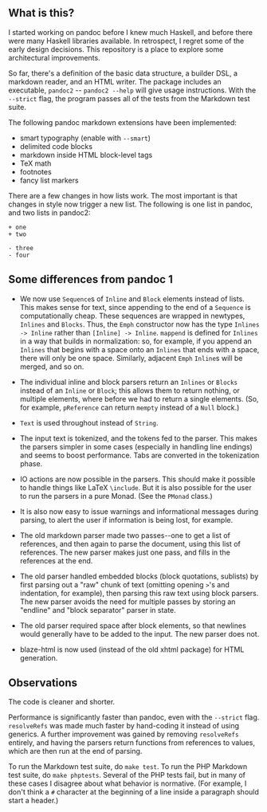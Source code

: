 What is this?
-------------

I started working on pandoc before I knew much Haskell, and before
there were many Haskell libraries available.  In retrospect, I regret
some of the early design decisions.  This repository is a place to
explore some architectural improvements.

So far, there's a definition of the basic data structure, a
builder DSL, a markdown reader, and an HTML writer.  The package
includes an executable, `pandoc2` -- `pandoc2 --help` will give
usage instructions.  With the `--strict` flag, the program passes
all of the tests from the Markdown test suite.

The following pandoc markdown extensions have been implemented:

* smart typography (enable with `--smart`)
* delimited code blocks
* markdown inside HTML block-level tags
* TeX math
* footnotes
* fancy list markers

There are a few changes in how lists work.  The most important is
that changes in style now trigger a new list. The following is one
list in pandoc, and two lists in pandoc2:

    + one
    + two

    - three
    - four

Some differences from pandoc 1
------------------------------

* We now use `Sequence`s of `Inline` and `Block` elements instead of lists.
  This makes sense for text, since appending to the end of a `Sequence`
  is computationally cheap. These sequences are wrapped in newtypes, `Inlines`
  and `Blocks`. Thus, the `Emph` constructor now has the type
  `Inlines -> Inline` rather than `[Inline] -> Inline`.
  `mappend` is defined for `Inlines` in a way that builds in normalization:
  so, for example, if you append an `Inlines` that begins with a space onto an
  `Inlines` that ends with a space, there will only be one space. Similarly,
  adjacent `Emph` `Inline`s will be merged, and so on.

* The individual inline and block parsers return an `Inlines` or `Blocks`
  instead of an `Inline` or `Block`; this allows them to return nothing, or
  multiple elements, where before we had to return a single elements. (So,
  for example, `pReference` can return `mempty` instead of a `Null` block.)

* `Text` is used throughout instead of `String`.

* The input text is tokenized, and the tokens fed to the parser. This
  makes the parsers simpler in some cases (especially in handling
  line endings) and seems to boost performance. Tabs are converted in the
  tokenization phase.

* IO actions are now possible in the parsers.  This should make it
  possible to handle things like LaTeX `\include`.  But it is also
  possible for the user to run the parsers in a pure Monad.
  (See the `PMonad` class.)

* It is also now easy to issue warnings and informational messages
  during parsing, to alert the user if information is being lost,
  for example.

* The old markdown parser made two passes--one to get a list of
  references, and then again to parse the document, using this
  list of references.  The new parser makes just one pass,
  and fills in the references at the end.

* The old parser handled embedded blocks (block quotations,
  sublists) by first parsing out a "raw" chunk of text (omitting
  opening `>`'s and indentation, for example), then parsing this
  raw text using block parsers.  The new parser avoids the need
  for multiple passes by storing an "endline" and "block separator"
  parser in state.

* The old parser required space after block elements, so that
  newlines would generally have to be added to the input.  The
  new parser does not.

* blaze-html is now used (instead of the old xhtml package) for HTML
  generation.

Observations
------------

The code is cleaner and shorter.

Performance is significantly faster than pandoc, even with the `--strict`
flag. `resolveRefs` was made much faster by hand-coding it instead of
using generics. A further improvement was gained by removing `resolveRefs`
entirely, and having the parsers return functions from references to
values, which are then run at the end of parsing.

To run the Markdown test suite, do `make test`. To run the PHP Markdown test
suite, do `make phptests`. Several of the PHP tests fail, but in many of these
cases I disagree about what behavior is normative. (For example, I don't think
a `#` character at the beginning of a line inside a paragraph should start a
header.)

